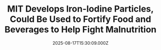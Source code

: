 ---
title: "MIT Develops Iron-Iodine Particles, Could Be Used to Fortify Food and Beverages to Help Fight Malnutrition"
date: 2025-08-17T15:30:09.000Z
category: Human Kindness
externalLink: "https://www.goodnewsnetwork.org/mit-develops-iron-iodine-particles-could-be-used-to-fortify-food-and-beverages-to-help-fight-malnutrition/"
image: ""
excerpt: "Chemists at MIT have discovered a way to fortify iodine salt with iron, resulting in a product that, if made widely available, could combat one of the world’s most prevalent nutrient deficiencies. A bout 2 billion people suffer from iron deficiency, which can lead to anemia, impaired brain development in children, and increased infant mortality. […] The post MIT Develops…"
---